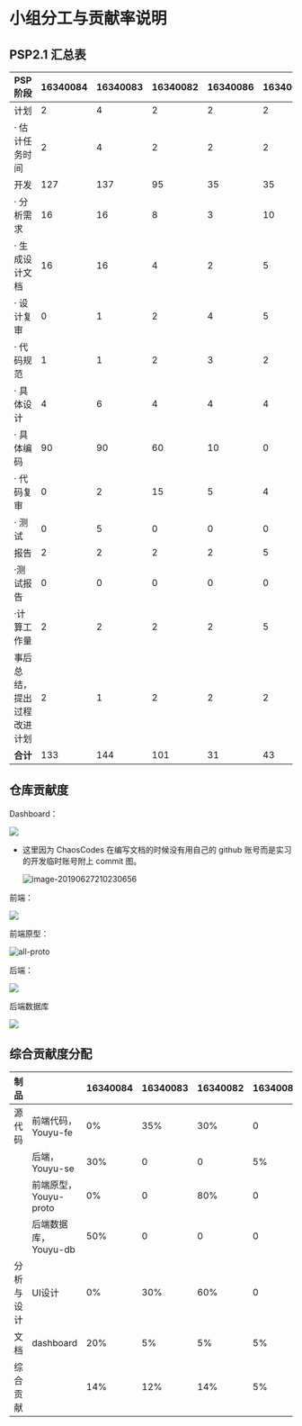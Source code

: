 # 小组分工与贡献率说明



## PSP2.1 汇总表

| PSP阶段                    | 16340084 | 16340083 | 16340082 | 16340086 | 16340085 | 16340010 | 16340106 | 16340150 |
| -------------------------- | -------- | -------- | -------- | -------- | -------- | -------- | -------- | -------- |
| 计划                       | 2        | 4 |    2    |      2    | 2 | 5 |          |    2      |
| · 估计任务时间             | 2        | 4 |     2    |       2   | 2 | 5 |          |     2     |
| 开发                       | 127      | 137 |    95    |    35      | 35 | 98 |          |    127      |
| · 分析需求                 | 16       | 16 |     8    |    3      | 10 | 20 |          |     15     |
| · 生成设计文档             | 16       | 16 |     4   |      2    | 5 | 32 |          |     15     |
| · 设计复审                 | 0        | 1 |    2    |     4     | 5 | 5 |          |     0     |
| · 代码规范                 | 1        | 1 |    2     |    3      | 2 | 4 |          |      3    |
| · 具体设计                 | 4        | 6 |    4     |    4      | 4 | 10 |          |       4   |
| · 具体编码                 | 90       | 90 |    60     |    10      | 0 | 20 |          |   90       |
| · 代码复审                 | 0        | 2 |    15     |     5     | 4 | 5 |          |      0    |
| · 测试                     | 0        | 5 |    0     |     0     | 0 | 2 |          |      0    |
| 报告                       | 2        | 2 |    2     |     2     | 5 | 5 |          |    2      |
| ·测试报告                  | 0        | 0 |    0     |      0    | 0 | 0 |          |     0     |
| ·计算工作量                | 2        | 2 |    2     |     2     | 5 | 5 |          |     2     |
| 事后总结，提出过程改进计划 | 2        | 1 |    2     |        2  | 2 | 2 |          |       2   |
| **合计**                   | 133      | 144 |    101   |    31      | 43 | 110 |          |   133       |





## 仓库贡献度

Dashboard：

![](../assets/images/all-dashboard.png)

* 这里因为 ChaosCodes 在编写文档的时候没有用自己的 github 账号而是实习的开发临时账号附上 commit 图。

  ![image-20190627210230656](../assets/images/16340010-contribution.png)



前端：

![](../assets/images/all-fe.png)

前端原型：


![all-proto](../assets/images/all-proto.png)

后端：

![](../assets/images/all-se.png)

后端数据库

![](../assets/images/all-db.png)



## 综合贡献度分配

| 制品       |                       | 16340084 | 16340083 | 16340082 | 16340086 | 16340085 | 16340010 | 16340106 | 16340150 |
| ---------- | --------------------- | -------- | -------- | -------- | -------- | -------- | -------- | -------- | -------- |
| 源代码     | 前端代码，Youyu-fe    | 0%       | 35% |  30%     |     0     | 0 | 5% |          |     35%     |
|            | 后端，Youyu-se        | 30%      | 0 |  0       |     5%     | 0 | 5% |          |    10%      |
|            | 前端原型，Youyu-proto | 0%       | 0 |  80%      |     0     | 0 | 0 |          |     10%     |
|            | 后端数据库，Youyu-db  | 50%      | 0 |   0      |     0     | 0 | 5% |          |     40%     |
| 分析与设计 | UI设计                | 0%       | 30% |   60%     |     0     | 0 | 0 |          |      0%    |
| 文档       | dashboard             | 20%      | 5% |   5%     |     5%     | 10% | 30% |          |    5%      |
| 综合贡献   |                       | 14%   | 12% |   14%     |      5%    | 8% | 12% |          |      10%    |
